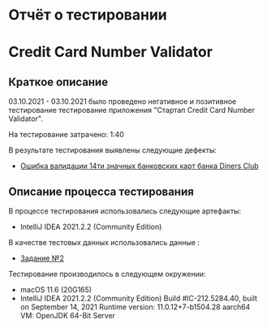 # Отчёт о тестировании 
# Credit Card Number Validator

## Краткое описание

03.10.2021 - 03.10.2021 было проведено негативное и позитивное тестирование тестирование приложения "Стартап Credit Card Number Validator".

На тестирование затрачено: 1:40

В результате тестирования выявлены следующие дефекты:

* [Ошибка валидации 14ти значных банковских карт банка Diners Club](https://github.com/Sashka-sieg/Credit-Card-Number-Validator/issues/1#issue-1015463433)

## Описание процесса тестирования

В процессе тестирования использовались следующие артефакты:
* IntelliJ IDEA 2021.2.2 (Community Edition)



В качестве тестовых данных использовались данные :
* [Задание №2](https://github.com/netology-code/javaqa-homeworks/blob/master/intro/MERGED.md)

Тестирование производилось в следующем окружении:
* macOS 11.6 (20G165)
* IntelliJ IDEA 2021.2.2 (Community Edition) Build #IC-212.5284.40, built on September 14, 2021 Runtime version: 11.0.12+7-b1504.28 aarch64 VM: OpenJDK 64-Bit Server

